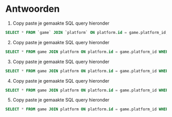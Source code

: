 # Antwoorden

1. Copy paste je gemaakte SQL query hieronder
```sql 
SELECT * FROM `game` JOIN `platform` ON platform.id = game.platform_id;
```
2. Copy paste je gemaakte SQL query hieronder
```sql 
SELECT * FROM game JOIN platform ON platform.id = game.platform_id WHERE game.id < 11 
```
3. Copy paste je gemaakte SQL query hieronder
```sql 
SELECT * FROM game JOIN platform ON platform.id = game.platform_id WHERE game.name = 'Call of Duty: Advanced Warfare' 
```
4. Copy paste je gemaakte SQL query hieronder
```sql 
SELECT * FROM game JOIN platform ON platform.id = game.platform_id WHERE game.name like 'fifa%' 
```
5. Copy paste je gemaakte SQL query hieronder
```sql 
SELECT * FROM game JOIN platform ON platform.id = game.platform_id WHERE game.name = 'Borderlands' or game.name = 'Borderlands 2'
``` 